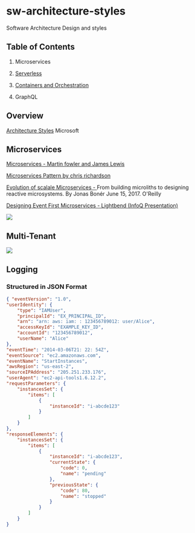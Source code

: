 # sw-architecture-styles
Software Architecture Design and styles

## Table of Contents

1. Microservices 

2. [Serverless](serveless.md) 

3. [Containers and Orchestration](Containers-and-orchestration.md) 

4. GraphQL 

## Overview

[Architecture Styles](https://docs.microsoft.com/en-us/azure/architecture/guide/architecture-styles/) Microsoft

## Microservices 

[Microservices - Martin fowler and James Lewis](https://martinfowler.com/articles/microservices.html)

[Microservices Pattern by chris richardson](https://microservices.io/)

[Evolution of scalale Microservices - ](https://www.oreilly.com/ideas/the-evolution-of-scalable-microservices)
From building microliths to designing reactive microsystems. By Jonas Bonér June 15, 2017. O'Reilly

[Designing Event First Microservices - Lightbend (InfoQ Presentation)](https://www.infoq.com/presentations/microservices-events-first-design) 

![](https://docs.microsoft.com/en-us/dotnet/standard/serverless-architecture/media/microservices-architecture.png)

## Multi-Tenant 

![](https://docs.microsoft.com/en-us/azure/sql-database/media/saas-tenancy-welcome-wingtip-tickets-app/three-tenancy-patterns.png)

## Logging

### Structured in JSON Format

```json
{ "eventVersion": "1.0",
"userIdentity": {
    "type": "IAMUser",
    "principalId": "EX_PRINCIPAL_ID",
    "arn": "arn: aws: iam: : 123456789012: user/Alice",
    "accessKeyId": "EXAMPLE_KEY_ID",
    "accountId": "123456789012",
    "userName": "Alice"
},
"eventTime": "2014-03-06T21: 22: 54Z",
"eventSource": "ec2.amazonaws.com",
"eventName": "StartInstances",
"awsRegion": "us-east-2",
"sourceIPAddress": "205.251.233.176",
"userAgent": "ec2-api-tools1.6.12.2",
"requestParameters": {
    "instancesSet": {
        "items": [
            {
                "instanceId": "i-abcde123"
            }
        ]
    }
},
"responseElements": {
    "instancesSet": {
        "items": [
            {
                "instanceId": "i-abcde123",
                "currentState": {
                    "code": 0,
                    "name": "pending"
                },
                "previousState": {
                    "code": 80,
                    "name": "stopped"
                }
            }
        ]
    }
}
```
